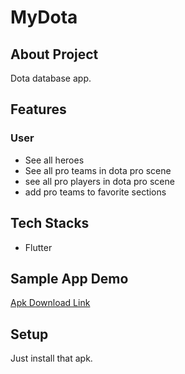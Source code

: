 # MyDota

## About Project

Dota database app.

## Features

### User

-   See all heroes
-   See all pro teams in dota pro scene
-   see all pro players in dota pro scene
-   add pro teams to favorite sections

## Tech Stacks

-   Flutter

## Sample App Demo

[Apk Download Link](https://drive.google.com/file/d/1JjTrCrIXh-887QVauUyLYqi0X2E7btaI/view?usp=drive_link)

## Setup

Just install that apk.
